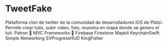 # TweetFake
Plataforma clon de twitter de la comunidad de desarrolladores IOS de Platzi.
Permite crear tuits, subir video, foto, muestra en mapa donde se genero el tuit.
Patron 🔗
MVC
Frameworks 🧩
Firebase 
Firestone
Mapkit 
KeychainSwift
Simple Networking
SVProgressHUD
KingFisher
